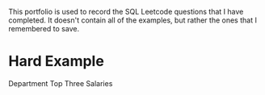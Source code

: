 This portfolio is used to record the SQL Leetcode questions that I have completed. It doesn't contain all of the examples, but rather the ones that I remembered to save.  

# Hard Example  
Department Top Three Salaries
